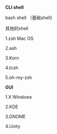 **CLI shell**

bash shell （基础shell）

其他的shell

1.zsh  Mac OS

2.ash  

3.Korn

4.tcsh

5.oh-my-zsh

**GUI**

1.X Windows

2.KDE

3.GNOME

4.Unity